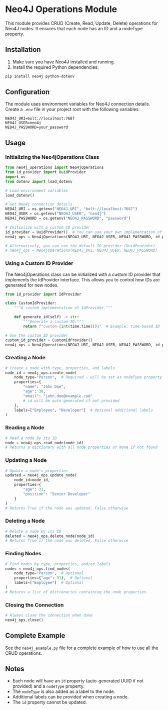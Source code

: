 # Neo4J Operations Module

This module provides CRUD (Create, Read, Update, Delete) operations for Neo4J nodes. It ensures that each node has an ID and a nodeType property.

## Installation

1. Make sure you have Neo4J installed and running.
2. Install the required Python dependencies:

```bash
pip install neo4j python-dotenv
```

## Configuration

The module uses environment variables for Neo4J connection details. Create a `.env` file in your project root with the following variables:

```
NEO4J_URI=bolt://localhost:7687
NEO4J_USER=neo4j
NEO4J_PASSWORD=your_password
```

## Usage

### Initializing the Neo4jOperations Class

```python
from neo4j_operations import Neo4jOperations
from id_provider import UuidProvider
import os
from dotenv import load_dotenv

# Load environment variables
load_dotenv()

# Get Neo4j connection details
NEO4J_URI = os.getenv("NEO4J_URI", "bolt://localhost:7687")
NEO4J_USER = os.getenv("NEO4J_USER", "neo4j")
NEO4J_PASSWORD = os.getenv("NEO4J_PASSWORD", "password")

# Initialize with a custom ID provider
id_provider = UuidProvider()  # You can use your own implementation of IdProvider
neo4j_ops = Neo4jOperations(NEO4J_URI, NEO4J_USER, NEO4J_PASSWORD, id_provider=id_provider)

# Alternatively, you can use the default ID provider (UuidProvider)
# neo4j_ops = Neo4jOperations(NEO4J_URI, NEO4J_USER, NEO4J_PASSWORD)
```

### Using a Custom ID Provider

The Neo4jOperations class can be initialized with a custom ID provider that implements the IdProvider interface. This allows you to control how IDs are generated for new nodes.

```python
from id_provider import IdProvider

class CustomIdProvider:
    """A custom implementation of IdProvider."""

    def generate_id(self) -> str:
        """Generate a custom ID."""
        return f"custom-{int(time.time())}"  # Example: time-based ID

# Use the custom ID provider
custom_id_provider = CustomIdProvider()
neo4j_ops = Neo4jOperations(NEO4J_URI, NEO4J_USER, NEO4J_PASSWORD, id_provider=custom_id_provider)
```

### Creating a Node

```python
# Create a node with type, properties, and labels
node_id = neo4j_ops.create_node(
    node_type="Person",  # Required - will be set as nodeType property and used as a label
    properties={
        "name": "John Doe",
        "age": 30,
        "email": "john.doe@example.com"
        # id will be auto-generated if not provided
    },
    labels=["Employee", "Developer"]  # Optional additional labels
)
```

### Reading a Node

```python
# Read a node by its ID
node = neo4j_ops.read_node(node_id)
# Returns a dictionary with all node properties or None if not found
```

### Updating a Node

```python
# Update a node's properties
updated = neo4j_ops.update_node(
    node_id=node_id,
    properties={
        "age": 31,
        "position": "Senior Developer"
    }
)
# Returns True if the node was updated, False otherwise
```

### Deleting a Node

```python
# Delete a node by its ID
deleted = neo4j_ops.delete_node(node_id)
# Returns True if the node was deleted, False otherwise
```

### Finding Nodes

```python
# Find nodes by type, properties, and/or labels
nodes = neo4j_ops.find_nodes(
    node_type="Person",  # Optional
    properties={"age": 31},  # Optional
    labels=["Employee"]  # Optional
)
# Returns a list of dictionaries containing the node properties
```

### Closing the Connection

```python
# Always close the connection when done
neo4j_ops.close()
```

## Complete Example

See the `neo4j_example.py` file for a complete example of how to use all the CRUD operations.

## Notes

- Each node will have an `id` property (auto-generated UUID if not provided) and a `nodeType` property.
- The `nodeType` is also added as a label to the node.
- Additional labels can be provided when creating a node.
- The `id` property cannot be updated.
